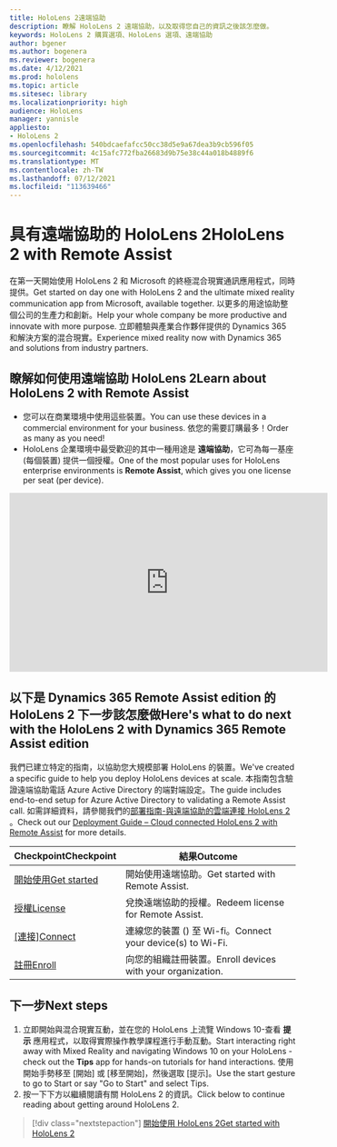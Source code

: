 ```yaml
---
title: HoloLens 2遠端協助
description: 瞭解 HoloLens 2 遠端協助，以及取得您自己的資訊之後該怎麼做。
keywords: HoloLens 2 購買選項、HoloLens 選項、遠端協助
author: bgener
ms.author: bogenera
ms.reviewer: bogenera
ms.date: 4/12/2021
ms.prod: hololens
ms.topic: article
ms.sitesec: library
ms.localizationpriority: high
audience: HoloLens
manager: yannisle
appliesto:
- HoloLens 2
ms.openlocfilehash: 540bdcaefafcc50cc38d5e9a67dea3b9cb596f05
ms.sourcegitcommit: 4c15afc772fba26683d9b75e38c44a018b4889f6
ms.translationtype: MT
ms.contentlocale: zh-TW
ms.lasthandoff: 07/12/2021
ms.locfileid: "113639466"
---
```

# <a name="hololens-2-with-remote-assist"></a><span data-ttu-id="3adbd-104">具有遠端協助的 HoloLens 2</span><span class="sxs-lookup"><span data-stu-id="3adbd-104">HoloLens 2 with Remote Assist</span></span>

<span data-ttu-id="3adbd-105">在第一天開始使用 HoloLens 2 和 Microsoft 的終極混合現實通訊應用程式，同時提供。</span><span class="sxs-lookup"><span data-stu-id="3adbd-105">Get started on day one with HoloLens 2 and the ultimate mixed reality communication app from Microsoft, available together.</span></span> <span data-ttu-id="3adbd-106">以更多的用途協助整個公司的生產力和創新。</span><span class="sxs-lookup"><span data-stu-id="3adbd-106">Help your whole company be more productive and innovate with more purpose.</span></span> <span data-ttu-id="3adbd-107">立即體驗與產業合作夥伴提供的 Dynamics 365 和解決方案的混合現實。</span><span class="sxs-lookup"><span data-stu-id="3adbd-107">Experience mixed reality now with Dynamics 365 and solutions from industry partners.</span></span>

## <a name="learn-about-hololens-2-with-remote-assist"></a><span data-ttu-id="3adbd-108">瞭解如何使用遠端協助 HoloLens 2</span><span class="sxs-lookup"><span data-stu-id="3adbd-108">Learn about HoloLens 2 with Remote Assist</span></span>
- <span data-ttu-id="3adbd-109">您可以在商業環境中使用這些裝置。</span><span class="sxs-lookup"><span data-stu-id="3adbd-109">You can use these devices in a commercial environment for your business.</span></span> <span data-ttu-id="3adbd-110">依您的需要訂購最多！</span><span class="sxs-lookup"><span data-stu-id="3adbd-110">Order as many as you need!</span></span>
- <span data-ttu-id="3adbd-111">HoloLens 企業環境中最受歡迎的其中一種用途是 **遠端協助**，它可為每一基座 (每個裝置) 提供一個授權。</span><span class="sxs-lookup"><span data-stu-id="3adbd-111">One of the most popular uses for HoloLens enterprise environments is **Remote Assist**, which gives you one license per seat (per device).</span></span>

<iframe width="560" height="315" src="https://www.youtube.com/embed/d3YT8j0yYl0" frameborder="0" allow="accelerometer; autoplay; clipboard-write; encrypted-media; gyroscope; picture-in-picture" allowfullscreen></iframe>

## <a name="heres-what-to-do-next-with-the-hololens-2-with-dynamics-365-remote-assist-edition"></a><span data-ttu-id="3adbd-112">以下是 Dynamics 365 Remote Assist edition 的 HoloLens 2 下一步該怎麼做</span><span class="sxs-lookup"><span data-stu-id="3adbd-112">Here's what to do next with the HoloLens 2 with Dynamics 365 Remote Assist edition</span></span>

<span data-ttu-id="3adbd-113">我們已建立特定的指南，以協助您大規模部署 HoloLens 的裝置。</span><span class="sxs-lookup"><span data-stu-id="3adbd-113">We've created a specific guide to help you deploy HoloLens devices at scale.</span></span> <span data-ttu-id="3adbd-114">本指南包含驗證遠端協助電話 Azure Active Directory 的端對端設定。</span><span class="sxs-lookup"><span data-stu-id="3adbd-114">The guide includes end-to-end setup for Azure Active Directory to validating a Remote Assist call.</span></span> <span data-ttu-id="3adbd-115">如需詳細資料，請參閱我們的[部署指南-與遠端協助的雲端連接 HoloLens 2](hololens2-cloud-connected-overview.md) 。</span><span class="sxs-lookup"><span data-stu-id="3adbd-115">Check out our [Deployment Guide – Cloud connected HoloLens 2 with Remote Assist](hololens2-cloud-connected-overview.md) for more details.</span></span>

| <span data-ttu-id="3adbd-116">Checkpoint</span><span class="sxs-lookup"><span data-stu-id="3adbd-116">Checkpoint</span></span>  | <span data-ttu-id="3adbd-117">結果</span><span class="sxs-lookup"><span data-stu-id="3adbd-117">Outcome</span></span>                                |
|-------------|----------------------------------------|
| [<span data-ttu-id="3adbd-118">開始使用</span><span class="sxs-lookup"><span data-stu-id="3adbd-118">Get started</span></span>](/dynamics365/mixed-reality/remote-assist/overview-hololens) | <span data-ttu-id="3adbd-119">開始使用遠端協助。</span><span class="sxs-lookup"><span data-stu-id="3adbd-119">Get started with Remote Assist.</span></span>        |
| [<span data-ttu-id="3adbd-120">授權</span><span class="sxs-lookup"><span data-stu-id="3adbd-120">License</span></span>](/dynamics365/mixed-reality/remote-assist/deploy-remote-assist#add-and-assign-licenses)     | <span data-ttu-id="3adbd-121">兌換遠端協助的授權。</span><span class="sxs-lookup"><span data-stu-id="3adbd-121">Redeem license for Remote Assist.</span></span>      |
| <span data-ttu-id="3adbd-122">[[連接]](/hololens/hololens-network)</span><span class="sxs-lookup"><span data-stu-id="3adbd-122">[Connect](/hololens/hololens-network)</span></span>     | <span data-ttu-id="3adbd-123">連線您的裝置 () 至 Wi-fi。</span><span class="sxs-lookup"><span data-stu-id="3adbd-123">Connect your device(s) to Wi-Fi.</span></span>       |
| [<span data-ttu-id="3adbd-124">註冊</span><span class="sxs-lookup"><span data-stu-id="3adbd-124">Enroll</span></span>](/hololens/hololens-enroll-mdm)      | <span data-ttu-id="3adbd-125">向您的組織註冊裝置。</span><span class="sxs-lookup"><span data-stu-id="3adbd-125">Enroll devices with your organization.</span></span> |

## <a name="next-steps"></a><span data-ttu-id="3adbd-126">下一步</span><span class="sxs-lookup"><span data-stu-id="3adbd-126">Next steps</span></span>

1. <span data-ttu-id="3adbd-127">立即開始與混合現實互動，並在您的 HoloLens 上流覽 Windows 10-查看 **提示** 應用程式，以取得實際操作教學課程進行手動互動。</span><span class="sxs-lookup"><span data-stu-id="3adbd-127">Start interacting right away with Mixed Reality and navigating Windows 10 on your HoloLens - check out the **Tips** app for hands-on tutorials for hand interactions.</span></span> <span data-ttu-id="3adbd-128">使用開始手勢移至 [開始] 或 [移至開始]，然後選取 [提示]。</span><span class="sxs-lookup"><span data-stu-id="3adbd-128">Use the start gesture to go to Start or say "Go to Start" and select Tips.</span></span>
1. <span data-ttu-id="3adbd-129">按一下下方以繼續閱讀有關 HoloLens 2 的資訊。</span><span class="sxs-lookup"><span data-stu-id="3adbd-129">Click below to continue reading about getting around HoloLens 2.</span></span>

> [!div class="nextstepaction"]
> [<span data-ttu-id="3adbd-130">開始使用 HoloLens 2</span><span class="sxs-lookup"><span data-stu-id="3adbd-130">Get started with HoloLens 2</span></span>](hololens2-basic-usage.md)
